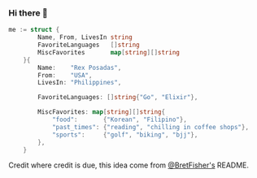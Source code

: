 ### Hi there 👋

```go
me := struct {
		Name, From, LivesIn string
		FavoriteLanguages   []string
		MiscFavorites       map[string][]string
	}{
		Name:    "Rex Posadas",
		From:    "USA",
		LivesIn: "Philippines",

		FavoriteLanguages: []string{"Go", "Elixir"},

		MiscFavorites: map[string][]string{
			"food":       {"Korean", "Filipino"},
			"past_times": {"reading", "chilling in coffee shops"},
			"sports":     {"golf", "biking", "bjj"},
		},
	}

```

Credit where credit is due, this idea come from [@BretFisher's](https://github.com/BretFisher) README.

